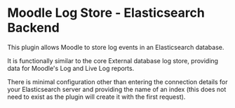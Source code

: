 # Moodle Log Store - Elasticsearch Backend

This plugin allows Moodle to store log events in an Elasticsearch database.

It is functionally similar to the core External database log store, providing data for Moodle's Log and Live Log reports.

There is minimal configuration other than entering the connection details for your Elasticsearch server and providing the name of an index (this does not need to exist as the plugin will create it with the first request).
